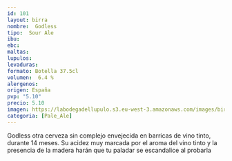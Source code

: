 ```yaml
---
id: 101
layout: birra
nombre:  Godless
tipo:  Sour Ale
ibu: 
ebc:  
maltas: 
lupulos: 
levaduras:
formato: Botella 37.5cl
volumen:  6.4 %
alergenos: 
origen: España
pvp: "5.10"
precio: 5.10
imagen: https://labodegadellupulo.s3.eu-west-3.amazonaws.com/images/birras/godless.jpg
categoria: [Pale_Ale]
---
```

Godless otra cerveza sin complejo envejecida en barricas de vino tinto, durante 14 meses. Su acidez muy marcada por el aroma del vino tinto y la presencia de la madera harán que tu paladar se escandalice al probarla




